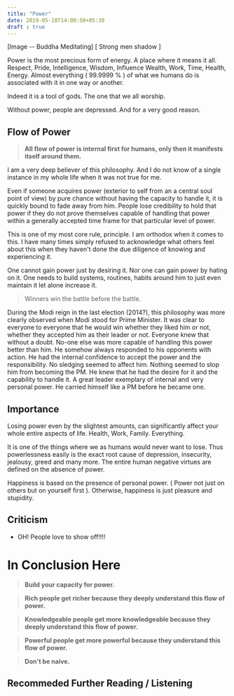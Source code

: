 ```yaml
---
title: "Power"
date: 2019-05-18T14:00:50+05:30
draft : true
---
```


[Image -- Buddha Meditating] [ Strong men shadow ]

Power is the most precious form of energy. A place where it means it all. Respect, Pride, Intelligence, Wisdom, Influence Wealth, Work, Time, Health, Energy. Almost everything ( 99.9999 % ) of what we humans do is associated with it in one way or another.

Indeed it is a tool of gods. The one that we all worship.

Without power, people are depressed. And for a very good reason.

## Flow of Power

> **All flow of power is internal first for humans, only then it manifests itself around them.**

I am a very deep believer of this philosophy. And I do not know of a single instance in my whole life when it was not true for me.

Even if someone acquires power (exterior to self from an a central soul point of view) by pure chance without having the capacity to handle it, it is quickly bound to fade away from him. People lose credibility to hold that power if they do not prove themselves capable of handling that power within a generally accepted time frame for that particular level of power.

This is one of my most core rule, principle. I am orthodox when it comes to this. I have many times simply refused to acknowledge what others feel about this when they haven't done the due diligence of knowing and experiencing it.

One cannot gain power just by desiring it. Nor one can gain power by hating on it. One needs to build systems, routines, habits around him to just even maintain it let alone increase it.

> Winners win the battle before the battle.

During the Modi reign in the last election (2014?), this philosophy was more clearly observed when Modi stood for Prime Minister. It was clear to everyone to everyone that he would win whether they liked him or not, whether they accepted him as their leader or not. Everyone knew that without a doubt. No-one else was more capable of handling this power better than him. He somehow always responded to his opponents with action. He had the internal confidence to accept the power and the responsibility. No sledging seemed to affect him. Nothing seemed to stop him from becoming the PM. He knew that he had the desire for it and the capability to handle it. A great leader exemplary of internal and very personal power. He carried himself like a PM before he became one.

## Importance

Losing power even by the slightest amounts, can significantly affect your whole entire aspects of life. Health, Work, Family. Everything.

It is one of the things where we as humans would never want to lose. Thus powerlessness easily is the exact root cause of depression, insecurity, jealousy, greed and many more. The entire human negative virtues are defined on the absence of power.

Happiness is based on the presence of personal power. ( Power not just on others but on yourself first ). Otherwise, happiness is just pleasure and stupidity.

## Criticism

- OH! People love to show off!!!!



# In Conclusion Here

> **Build your capacity for power.**

> **Rich people get richer because they deeply understand this flow of power.**

> **Knowledgeable people get more knowledgeable because they deeply understand this flow of power.**

> **Powerful people get more powerful because they understand this flow of power.**

> **Don't be naive.**

## Recommeded Further Reading / Listening

